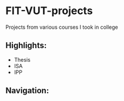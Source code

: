 # FIT-VUT-projects
Projects from various courses I took in college

## Highlights:
- Thesis
- ISA
- IPP

## Navigation:
